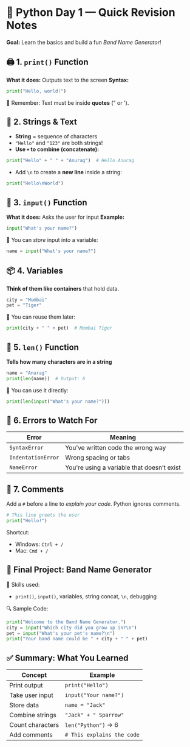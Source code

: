 # 🧠 Python Day 1 — Quick Revision Notes

**Goal:** Learn the basics and build a fun *Band Name Generator*!


## 🖨️ 1. `print()` Function

**What it does:** Outputs text to the screen
**Syntax:**

```python
print("Hello, world!")
```

🧠 Remember: Text must be inside **quotes** (" or ').


## 🧵 2. Strings & Text

* **String** = sequence of characters
* `"Hello"` and `"123"` are both strings!
* **Use `+` to combine (concatenate):**

```python
print("Hello" + " " + "Anurag")  # Hello Anurag
```

* Add `\n` to create a **new line** inside a string:

```python
print("Hello\nWorld")
```


## 🧍 3. `input()` Function

**What it does:** Asks the user for input
**Example:**

```python
input("What's your name?")
```

📌 You can *store* input into a variable:

```python
name = input("What's your name?")
```


## 📦 4. Variables

**Think of them like containers** that hold data.

```python
city = "Mumbai"
pet = "Tiger"
```

🧠 You can reuse them later:

```python
print(city + " " + pet)  # Mumbai Tiger
```


## 🧮 5. `len()` Function

**Tells how many characters are in a string**

```python
name = "Anurag"
print(len(name))  # Output: 6
```

🧠 You can use it directly:

```python
print(len(input("What's your name?")))
```


## 🐛 6. Errors to Watch For

| Error              | Meaning                                    |
| ------------------ | ------------------------------------------ |
| `SyntaxError`      | You've written code the wrong way          |
| `IndentationError` | Wrong spacing or tabs                      |
| `NameError`        | You're using a variable that doesn’t exist |


## 📝 7. Comments

Add a `#` before a line to *explain your code*.
Python ignores comments.

```python
# This line greets the user
print("Hello!")
```

Shortcut:

* Windows: `Ctrl + /`
* Mac: `Cmd + /`


## 🎵 Final Project: Band Name Generator

🔧 Skills used:

* `print()`, `input()`, variables, string concat, `\n`, debugging

🔍 Sample Code:

```python
print("Welcome to the Band Name Generator.")
city = input("Which city did you grow up in?\n")
pet = input("What's your pet's name?\n")
print("Your band name could be " + city + " " + pet)
```


## ✅ Summary: What You Learned

| Concept          | Example                    |
| ---------------- | -------------------------- |
| Print output     | `print("Hello")`           |
| Take user input  | `input("Your name?")`      |
| Store data       | `name = "Jack"`            |
| Combine strings  | `"Jack" + " Sparrow"`      |
| Count characters | `len("Python")` → 6        |
| Add comments     | `# This explains the code` |

